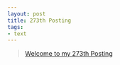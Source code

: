 ```yaml
---
layout: post
title: 273th Posting
tags: 
- text
---
```


> [Welcome to my 273th Posting](https://janghan-kor.tistory.com/1152)
